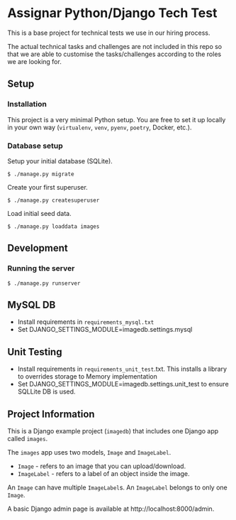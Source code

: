 Assignar Python/Django Tech Test
================================

This is a base project for technical tests we use in our hiring process.

The actual technical tasks and challenges are not included in this repo 
so that we are able to customise the tasks/challenges according to the 
roles we are looking for.    


Setup
-----

### Installation

This project is a very minimal Python setup. You are free to set 
it up locally in your own way (`virtualenv`, `venv`, `pyenv`, `poetry`, 
Docker, etc.). 

### Database setup

Setup your initial database (SQLite).
    
    $ ./manage.py migrate
    
Create your first superuser.

    $ ./manage.py createsuperuser
    
Load initial seed data.

    $ ./manage.py loaddata images

Development
-----------

### Running the server

    $ ./manage.py runserver


MySQL DB
--------

- Install requirements in `requirements_mysql.txt`
- Set DJANGO_SETTINGS_MODULE=imagedb.settings.mysql


Unit Testing
------------

- Install requirements in `requirements_unit_test`.txt. This installs a library to overrides storage to Memory implementation
- Set DJANGO_SETTINGS_MODULE=imagedb.settings.unit_test to ensure SQLLite DB is used.


Project Information
-------------------

This is a Django example project (`imagedb`) that includes one Django 
app called `images`.

The `images` app uses two models, `Image` and `ImageLabel`.

* `Image` - refers to an image that you can upload/download.
* `ImageLabel` - refers to a label of an object inside the image.

An `Image` can have multiple `ImageLabel`s. An `ImageLabel` belongs to 
only one `Image`.

A basic Django admin page is available at http://localhost:8000/admin. 
